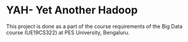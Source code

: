 # YAH- Yet Another Hadoop
This project is done as a part of the course requirements of the Big Data course (UE19CS322) at PES University, Bengaluru. 
